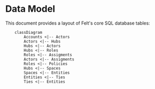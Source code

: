 # Data Model

This document provides a layout of Felt's core SQL database tables:

```mermaid
    classDiagram
        Accounts <|-- Actors
        Actors <|-- Hubs
        Hubs <|-- Actors
        Hubs <|-- Roles
        Roles <|-- Assigments
        Actors <|-- Assigments
        Roles <|-- Policies
        Hubs <|-- Spaces
        Spaces <|-- Entities
        Entities <|-- Ties
        Ties <|-- Entities
```
